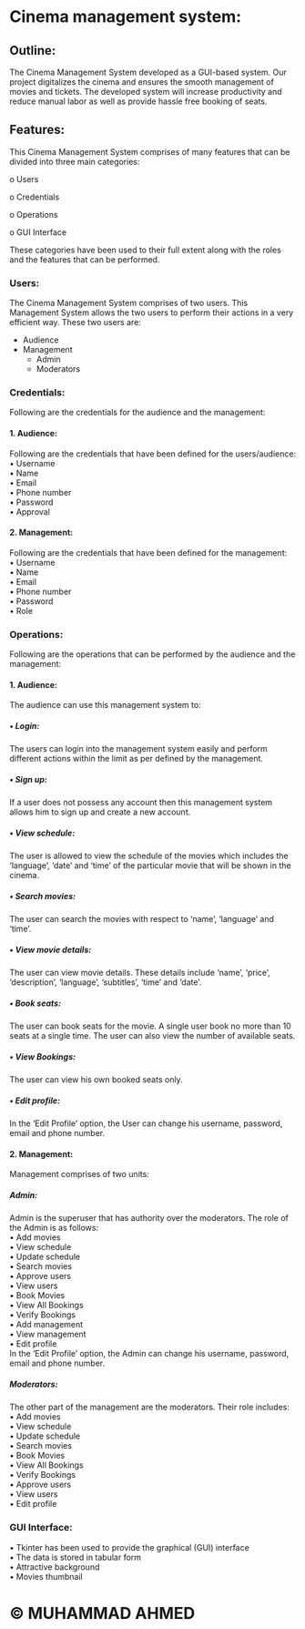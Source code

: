 <h1>Cinema management system:</h1>
<h2>Outline:</h2>
The Cinema Management System developed as a GUI-based system. Our project digitalizes the cinema and ensures the smooth management of movies and tickets. The developed system will increase productivity and reduce manual labor as well as provide hassle free booking of seats. 
<h2>Features:</h2>
This Cinema Management System comprises of many features that can be divided into three main categories:

o	Users

o	Credentials

o	Operations

o	GUI Interface

These categories have been used to their full extent along with the roles and the features that can be performed.
<h3>Users:</h3>
The Cinema Management System comprises of two users. This Management System allows the two users to perform their actions in a very efficient way. These two users are:
<ul>
  <li>Audience</li>
  <li>Management
  <ul><li>Admin</li>
      <li>Moderators</li>
  </ul>
</ul>

<h3>Credentials:</h3>
Following are the credentials for the audience and the management:
<h4>1.	Audience:</h4>
Following are the credentials that have been defined for the users/audience:<br>
•	Username<br>
•	Name<br>
•	Email<br>
•	Phone number<br>
•	Password<br>
•	Approval <br>

<h4>2.	Management:</h4>
Following are the credentials that have been defined for the management:<br>
•	Username<br>
•	Name<br>
•	Email<br>
•	Phone number<br>
•	Password<br>
•	Role<br>

<h3>Operations:</h3>
Following are the operations that can be performed by the audience and the management:
<h4>1.	Audience:</h4>
The audience can use this management system to:
<h5>•	Login:</h5>
The users can login into the management system easily and perform different actions within the limit as per defined by the management.  
<h5>•	Sign up:</h5>
If a user does not possess any account then this management system allows him to sign up and create a new account.
<h5>•	View schedule:</h5>
The user is allowed to view the schedule of the movies which includes the ‘language’, ‘date’ and ‘time’ of the particular movie that will be shown in the cinema.
<h5>•	Search movies:</h5>
The user can search the movies with respect to ‘name’, ‘language’ and ‘time’.
<h5>•	View movie details:</h5>
The user can view movie details. These details include ‘name’, ‘price’, ‘description’, ‘language’, ‘subtitles’, ‘time’ and ‘date’.
<h5>•	Book seats:</h5>
The user can book seats for the movie. A single user book no more than 10 seats at a single time. The user can also view the number of available seats. 
<h5>•	View Bookings:</h5>
The user can view his own booked seats only.
<h5>•	Edit profile:</h5>
In the ‘Edit Profile’ option, the User can change his username, password, email and phone number.
<h4>2.	Management:</h4>
Management comprises of two units:
 	<h5>Admin:</h5>
Admin is the superuser that has authority over the moderators. The role of the Admin is as follows:<br>
•	Add movies<br>
•	View schedule<br>
•	Update schedule<br>
•	Search movies<br>
•	Approve users<br>
•	View users<br>
•	Book Movies<br>
•	View All Bookings<br>
•	Verify Bookings<br>
•	Add management<br>
•	View management<br>
•	Edit profile<br>
In the ‘Edit Profile’ option, the Admin can change his username, password, email and phone number. 
 	<h5>Moderators:</h5>
The other part of the management are the moderators. Their role includes:	<br>
•	Add movies<br>
•	View schedule<br>
•	Update schedule<br>
•	Search movies<br>
•	Book Movies<br>
•	View All Bookings<br>
•	Verify Bookings<br>
•	Approve users<br>
•	View users<br>
•	Edit profile<br>
<h3>GUI Interface:</h3>

•	Tkinter has been used to provide the graphical (GUI) interface<br>
•	The data is stored in tabular form<br>
•	Attractive background<br>
•	Movies thumbnail   <br>

<h1> © MUHAMMAD AHMED</h1>
